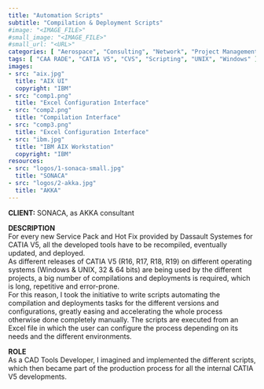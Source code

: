 ```yaml
---
title: "Automation Scripts"
subtitle: "Compilation & Deployment Scripts"
#image: "<IMAGE_FILE>"
#small_image: "<IMAGE_FILE>"
#small_url: "<URL>"
categories: [ "Aerospace", "Consulting", "Network", "Project Management" ]
tags: [ "CAA RADE", "CATIA V5", "CVS", "Scripting", "UNIX", "Windows" ]
images:
- src: "aix.jpg"
  title: "AIX UI"
  copyright: "IBM"
- src: "comp1.png"
  title: "Excel Configuration Interface"
- src: "comp2.png"
  title: "Compilation Interface"
- src: "comp3.png"
  title: "Excel Configuration Interface"
- src: "ibm.jpg"
  title: "IBM AIX Workstation"
  copyright: "IBM"
resources:
- src: "logos/1-sonaca-small.jpg"
  title: "SONACA"
- src: "logos/2-akka.jpg"
  title: "AKKA"
---
```


<b>CLIENT:</b> SONACA, as AKKA consultant<br>

<b>DESCRIPTION</b><br>
For every new Service Pack and Hot Fix provided by Dassault Systemes for CATIA V5, all the developed tools have to be recompiled, eventually updated, and deployed.<br>
As different releases of CATIA V5 (R16, R17, R18, R19) on different operating systems (Windows & UNIX, 32 & 64 bits) are being used by the different projects, a big number of compilations and deployments is required, which is long, repetitive and error-prone.<br>
For this reason, I took the initiative to write scripts automating the compilation and deployments tasks for the different versions and configurations, greatly easing and accelerating the whole process otherwise done completely manually. The scripts are executed from an Excel file in which the user can configure the process depending on its needs and the different environments.<br>

<b>ROLE</b><br>
As a CAD Tools Developer, I imagined and implemented the different scripts, which then became part of the production process for all the internal CATIA V5 developments.<br>
